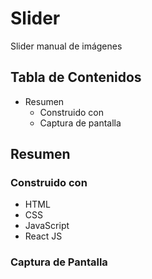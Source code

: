 # Slider
Slider manual de imágenes
## Tabla de Contenidos
- Resumen
  - Construido con
  - Captura de pantalla
## Resumen
### Construido con
- HTML
- CSS
- JavaScript
- React JS
### Captura de Pantalla
